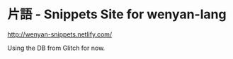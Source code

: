 # 片語 - Snippets Site for wenyan-lang

http://wenyan-snippets.netlify.com/

Using the DB from Glitch for now.